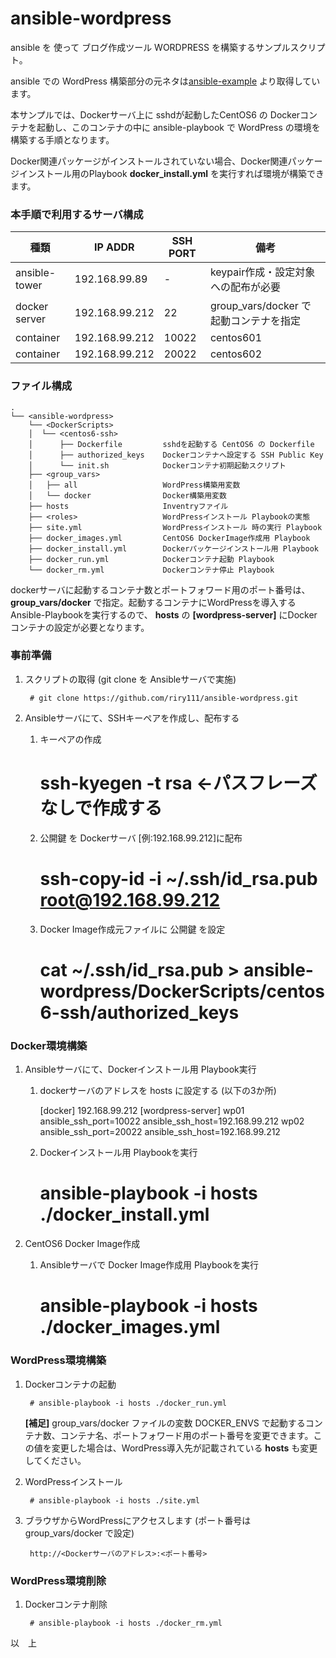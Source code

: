 # ansible-wordpress

ansible を 使って ブログ作成ツール WORDPRESS を構築するサンプルスクリプト。

ansible での WordPress 構築部分の元ネタは[ansible-example](https://github.com/ansible/ansible-examples/tree/master/wordpress-nginx) より取得しています。


本サンプルでは、Dockerサーバ上に sshdが起動したCentOS6 の Dockerコンテナを起動し、このコンテナの中に ansible-playbook で WordPress の環境を構築する手順となります。

Docker関連パッケージがインストールされていない場合、Docker関連パッケージインストール用のPlaybook **docker_install.yml** を実行すれば環境が構築できます。

### 本手順で利用するサーバ構成

種類 | IP ADDR | SSH PORT | 備考
--- | --- | --- | ---
ansible-tower | 192.168.99.89 | - | keypair作成・設定対象への配布が必要
docker server | 192.168.99.212 | 22 | group_vars/docker で起動コンテナを指定
container | 192.168.99.212 | 10022 | centos601
container | 192.168.99.212 | 20022 | centos602



### ファイル構成

```
.
└── <ansible-wordpress>
    └── <DockerScripts>
    │  └── <centos6-ssh>
    │      ├── Dockerfile         sshdを起動する CentOS6 の Dockerfile
    │      ├── authorized_keys    Dockerコンテナへ設定する SSH Public Key
    │      └── init.sh            Dockerコンテナ初期起動スクリプト
    ├── <group_vars>
    │   ├── all                   WordPress構築用変数
    │   └── docker                Docker構築用変数
    ├── hosts                     Inventryファイル
    ├── <roles>                   WordPressインストール Playbookの実態
    ├── site.yml                  WordPressインストール 時の実行 Playbook
    ├── docker_images.yml         CentOS6 DockerImage作成用 Playbook
    ├── docker_install.yml        Dockerパッケージインストール用 Playbook
    ├── docker_run.yml            Dockerコンテナ起動 Playbook
    └── docker_rm.yml             Dockerコンテナ停止 Playbook
```

dockerサーバに起動するコンテナ数とポートフォワード用のポート番号は、**group_vars/docker** で指定。起動するコンテナにWordPressを導入するAnsible-Playbookを実行するので、 **hosts** の **[wordpress-server]** にDockerコンテナの設定が必要となります。

### 事前準備

1. スクリプトの取得 (git clone を Ansibleサーバで実施)

		# git clone https://github.com/riry111/ansible-wordpress.git

2. Ansibleサーバにて、SSHキーペアを作成し、配布する
	
	1) キーペアの作成

		# ssh-kyegen -t rsa   <-パスフレーズなしで作成する 
	
	2) 公開鍵 を Dockerサーバ [例:192.168.99.212]に配布
	
		# ssh-copy-id -i ~/.ssh/id_rsa.pub root@192.168.99.212 
	
	3) Docker Image作成元ファイルに 公開鍵 を設定

		# cat ~/.ssh/id_rsa.pub > ansible-wordpress/DockerScripts/centos6-ssh/authorized_keys
		

### Docker環境構築
		
1. Ansibleサーバにて、Dockerインストール用 Playbook実行

	1) dockerサーバのアドレスを hosts に設定する (以下の3か所)
	
		[docker]
		192.168.99.212
		[wordpress-server]
		wp01 ansible_ssh_port=10022 ansible_ssh_host=192.168.99.212
		wp02 ansible_ssh_port=20022 ansible_ssh_host=192.168.99.212
	
	2) Dockerインストール用 Playbookを実行
	
		# ansible-playbook -i hosts ./docker_install.yml

2. CentOS6 Docker Image作成

	1) Ansibleサーバで Docker Image作成用 Playbookを実行
	
		# ansible-playbook -i hosts ./docker_images.yml


### WordPress環境構築
1. Dockerコンテナの起動 <br>

		# ansible-playbook -i hosts ./docker_run.yml

   **[補足]** group_vars/docker ファイルの変数 DOCKER_ENVS で起動するコンテナ数、コンテナ名、ポートフォワード用のポート番号を変更できます。この値を変更した場合は、WordPress導入先が記載されている **hosts** も変更してください。

2. WordPressインストール

		# ansible-playbook -i hosts ./site.yml 

3. ブラウザからWordPressにアクセスします (ポート番号は group_vars/docker で設定)

		http://<Dockerサーバのアドレス>:<ポート番号>

### WordPress環境削除
1. Dockerコンテナ削除

		# ansible-playbook -i hosts ./docker_rm.yml


以　上
